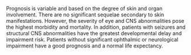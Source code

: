 Prognosis is variable and based on the degree of skin and organ involvement. There are no significant sequelae secondary to skin manifestations. However, the severity of eye and CNS abnormalities pose the highest morbidity and mortality. In addition, patients with seizures and structural CNS abnormalities have the greatest developmental delay and impairment risk. Patients without significant ophthalmic or neurological impairment have a good prognosis and a normal life expectancy.